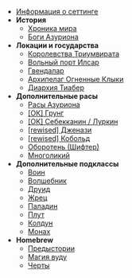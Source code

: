 - [Информация о сеттинге](/)
- **История**
  - [Хроника мира](/lore/timeline)
  - [Боги Азуриона](/lore/dieties)
- **Локации и государства**
  - [Королевства Триумвирата](/locations/triumvirat)
  - [Вольный порт Илсар](/locations/ilsar)
  - [Гвендалар](/locations/gwendalar)
  - [Архипелаг Огненные Клыки](/locations/fire-fangs)
  - [Диархия Тиабер](/locations/tiaber-diarchy)
- **Дополнительные расы**
  - [Расы Азуриона](/races/_main)
  - [[ОК] Грунг](/races/grung)
  - [[ОК] Себекканин / Луркин](/races/sebekkan)
  - [[rewised] Дженази](/races/genasi)
  - [[rewised] Кобольд](/races/kobold)
  - [Оборотень (Шифтер)](/races/shifter)
  - [Многоликий](/races/changeling)
- **Дополнительные подклассы**
  - [Воин](/classes/fighter)
  - [Волшебник](/classes/wizard)
  - [Друид](/classes/druid)
  - [Жрец](/classes/cleric)
  - [Паладин](/classes/paladin)
  - [Плут](/classes/rogue)
  - [Колдун](/classes/warlock)
  - [Монах](/classes/monk)
- **Homebrew**
  - [Предыстории](/homebrew/backstories)
  - [Магия вуду](/homebrew/woodoo)
  - [Черты](/homebrew/feats)